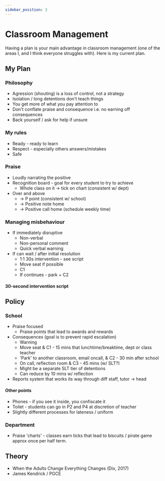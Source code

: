 ```yaml
---
sidebar_position: 3
---
```


# Classroom Management
Having a plan is your main advantage in classroom management (one of the areas I, and I think everyone struggles with). Here is my current plan.

## My Plan
### Philosophy
- Agression (shouting) is a loss of control, not a strategy
- Isolation / long detentions don't teach things
- You get more of what you pay attention to
- Don't conflate praise and consequence i.e. no earning off consequences
- Back yourself / ask for help if unsure

### My rules
- Ready - ready to learn
- Respect - especially others answers/mistakes
- Safe

### Praise
- Loudly narrating the positive
- Recognition board - goal for every student to try to achieve
    - Whole class on it -> tick on chart (consistent w/ dept)
- Over and above
    - -> P point (consistent w/ school)
    - -> Positive note home
    - -> Positive call home (schedule weekly time)

### Managing misbehaviour
- If immediately disruptive
    - Non-verbal
    - Non-personal comment
    - Quick verbal warning
- If can wait / after initial resolution
    - 1:1 30s intervention - see script
    - Move seat if possible
    - C1
    - If continues - park + C2

#### 30-second intervention script

## Policy
### School
- Praise focused
    - Praise points that lead to awards and rewards
- Consequences (goal is to prevent rapid escalation)
    - Warning 
    - Move seat & C1 - 15 mins that lunchtime/breaktime, dept or class teacher
    - 'Park' to another classroom, email oncall, & C2 - 30 min after school
    - On call, reflection room & C3 - 45 mins (w/ SLT?)
    - Might be a separate SLT tier of detentions
    - Can reduce by 10 mins w/ reflection
- Reports system that works its way through diff staff, tutor -> head

#### Other points
- Phones - if you see it inside, you confiscate it
- Toilet - students can go in P2 and P4 at discretion of teacher
- Slightly different processes for lateness / uniform

### Department
- Praise 'charts' - classes earn ticks that lead to biscuits / pirate game approx once per half term.

## Theory
- When the Adults Change Everything Changes (Dix, 2017)
- James Kendrick / PGCE